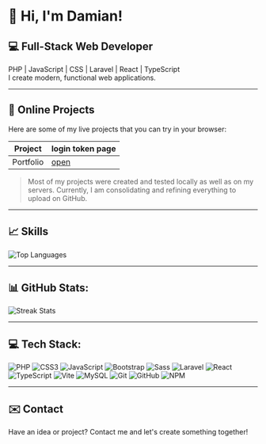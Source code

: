 # 👋 Hi, I'm Damian!

## 💻 Full-Stack Web Developer
PHP | JavaScript | CSS | Laravel | React | TypeScript  
I create modern, functional web applications.

---

## 🚀 Online Projects
Here are some of my live projects that you can try in your browser:

| Project | login token page |
|---------|------------------|
| Portfolio | [open](https://projekty-d.j.pl) | ![projekty-d.j.pl](https://raw.githubusercontent.com/DamJanJot/optivio-app/main/screenshots/projekty-dj.gif) |


> Most of my projects were created and tested locally as well as on my servers. Currently, I am consolidating and refining everything to upload on GitHub.

---

## 📈 Skills

![Top Languages](https://github-readme-stats.vercel.app/api/top-langs/?username=TwojaNazwaUzytkownika&layout=compact&theme=tokyonight)

---

## 📊 GitHub Stats:

![Streak Stats](https://github-readme-streak-stats.herokuapp.com/?user=DamJanJot&theme=tokyonight)

---

## 💻 Tech Stack:

![PHP](https://img.shields.io/badge/PHP-777BB4?style=for-the-badge&logo=php&logoColor=white)
![CSS3](https://img.shields.io/badge/CSS3-1572B6?style=for-the-badge&logo=css3&logoColor=white)
![JavaScript](https://img.shields.io/badge/JavaScript-F7DF1E?style=for-the-badge&logo=javascript&logoColor=black)
![Bootstrap](https://img.shields.io/badge/Bootstrap-563D7C?style=for-the-badge&logo=bootstrap&logoColor=white)
![Sass](https://img.shields.io/badge/Sass-CC6699?style=for-the-badge&logo=sass&logoColor=white)
![Laravel](https://img.shields.io/badge/Laravel-FF2D20?style=for-the-badge&logo=laravel&logoColor=white)
![React](https://img.shields.io/badge/React-20232A?style=for-the-badge&logo=react&logoColor=61DAFB)
![TypeScript](https://img.shields.io/badge/TypeScript-3178C6?style=for-the-badge&logo=typescript&logoColor=white)
![Vite](https://img.shields.io/badge/Vite-646CFF?style=for-the-badge&logo=vite&logoColor=white)
![MySQL](https://img.shields.io/badge/MySQL-4479A1?style=for-the-badge&logo=mysql&logoColor=white)
![Git](https://img.shields.io/badge/Git-F05032?style=for-the-badge&logo=git&logoColor=white)
![GitHub](https://img.shields.io/badge/GitHub-181717?style=for-the-badge&logo=github&logoColor=white)
![NPM](https://img.shields.io/badge/NPM-CB3837?style=for-the-badge&logo=npm&logoColor=white)

---

## ✉️ Contact
Have an idea or project? Contact me and let's create something together!
